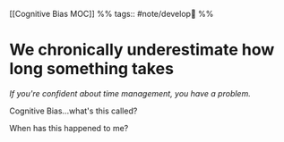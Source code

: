 [[Cognitive Bias MOC]] %% tags:: #note/develop🍃 %%
# We chronically underestimate how long something takes
*If you're confident about time management, you have a problem.*

Cognitive Bias...what's this called?

When has this happened to me?

